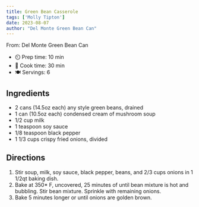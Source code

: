 ```yaml
---
title: Green Bean Casserole
tags: ['Molly Tipton']
date: 2023-08-07
author: "Del Monte Green Bean Can"
---
```

From: Del Monte Green Bean Can

- ⏲️ Prep time: 10 min
- 🍳 Cook time: 30 min
- 🍽️ Servings: 6

## Ingredients

- 2 cans (14.5oz each) any style green beans, drained
- 1 can (10.5oz each) condensed cream of mushroom soup
- 1/2 cup milk
- 1 teaspoon soy sauce
- 1/8 teaspoon black pepper
- 1 1/3 cups crispy fried onions, divided

## Directions

1. Stir soup, milk, soy sauce, black pepper, beans, and 2/3 cups onions in 1 1/2qt baking dish.
2. Bake at 350* F, uncovered, 25 minutes of until bean mixture is hot and bubbling. Stir bean mixture. Sprinkle with remaining onions.
3. Bake 5 minutes longer or until onions are golden brown.
